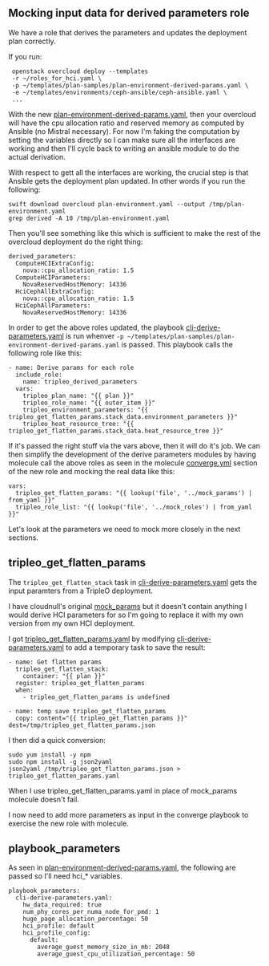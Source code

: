 ## Mocking input data for derived parameters role

We have a role that derives the parameters and updates the deployment
plan correctly. 

If you run:

```
 openstack overcloud deploy --templates 
 -r ~/roles_for_hci.yaml \
 -p ~/templates/plan-samples/plan-environment-derived-params.yaml \
 -e ~/templates/environments/ceph-ansible/ceph-ansible.yaml \
 ...
```

With the new [plan-environment-derived-params.yaml](https://review.opendev.org/#/c/714217/2/plan-samples/plan-environment-derived-params.yaml), 
then your overcloud will have the cpu allocation ratio and
reserved memory as computed by Ansible (no Mistral necessary).
For now I'm faking the computation by setting the variables 
directly so I can make sure all the interfaces are working
and then I'll cycle back to writing an ansible module to do
the actual derivation.

With respect to gett all the interfaces are working, the crucial step
is that Ansible gets the deployment plan updated. In other words if
you run the following:

```
swift download overcloud plan-environment.yaml --output /tmp/plan-environment.yaml
grep derived -A 10 /tmp/plan-environment.yaml
```

Then you'll see something like this which is sufficient to make the
rest of the overcloud deployment do the right thing:

```
derived_parameters:
  ComputeHCIExtraConfig:
    nova::cpu_allocation_ratio: 1.5
  ComputeHCIParameters:
    NovaReservedHostMemory: 14336
  HciCephAllExtraConfig:
    nova::cpu_allocation_ratio: 1.5
  HciCephAllParameters:
    NovaReservedHostMemory: 14336
```

In order to get the above roles updated, the playbook [cli-derive-parameters.yaml](https://review.opendev.org/#/c/719466/22/tripleo_ansible/playbooks/cli-derive-parameters.yaml@37)
is run whenver `-p ~/templates/plan-samples/plan-environment-derived-params.yaml`
is passed. This playbook calls the following role like this:

```
- name: Derive params for each role
  include_role:
    name: tripleo_derived_parameters
  vars:
    tripleo_plan_name: "{{ plan }}"
    tripleo_role_name: "{{ outer_item }}"
    tripleo_environment_parameters: "{{ tripleo_get_flatten_params.stack_data.environment_parameters }}"
    tripleo_heat_resource_tree: "{{ tripleo_get_flatten_params.stack_data.heat_resource_tree }}"
```

If it's passed the right stuff via the vars above, then it will do
it's job. We can then simplify the development of the derive parameters 
modules by having molecule call the above roles as seen in the
molecule [converge.yml](https://review.opendev.org/#/c/719466/22/tripleo_ansible/roles/tripleo_derived_parameters/molecule/default/converge.yml)
section of the new role and mocking the real data like this:

```
vars:
  tripleo_get_flatten_params: "{{ lookup('file', '../mock_params') | from_yaml }}"
  tripleo_role_list: "{{ lookup('file', '../mock_roles') | from_yaml }}"
```

Let's look at the parameters we need to mock more closely in the next
sections.

## tripleo_get_flatten_params

The `tripleo_get_flatten_stack` task in [cli-derive-parameters.yaml](https://review.opendev.org/#/c/719466/22/tripleo_ansible/playbooks/cli-derive-parameters.yaml@37)
gets the input paramters from a TripleO deployment.

I have cloudnull's original [mock_params](https://review.opendev.org/#/c/719466/22/tripleo_ansible/roles/tripleo_derived_parameters/molecule/mock_params)
but it doesn't contain anything I would derive HCI parameters for so
I'm  going to replace it with my own version from my own HCI deployment.

I got [tripleo_get_flatten_params.yaml](tripleo_get_flatten_params.yaml)
by modifying [cli-derive-parameters.yaml](https://review.opendev.org/#/c/719466/22/tripleo_ansible/playbooks/cli-derive-parameters.yaml@37)
to add a temporary task to save the result:

```
- name: Get flatten params
  tripleo_get_flatten_stack:
    container: "{{ plan }}"
  register: tripleo_get_flatten_params
  when:
    - tripleo_get_flatten_params is undefined

- name: temp save tripleo_get_flatten_params
  copy: content="{{ tripleo_get_flatten_params }}" dest=/tmp/tripleo_get_flatten_params.json
```
I then did a quick conversion:
```
sudo yum install -y npm
sudo npm install -g json2yaml
json2yaml /tmp/tripleo_get_flatten_params.json > tripleo_get_flatten_params.yaml
```
When I use tripleo_get_flatten_params.yaml in place of mock_params 
molecule doesn't fail.

I now need to add more parameters as input in the converge playbook to
exercise the new role with molecule.

## playbook_parameters

As seen in
[plan-environment-derived-params.yaml](https://review.opendev.org/#/c/714217/2/plan-samples/plan-environment-derived-params.yaml),
the following are passed so I'll need hci_* variables.

```
playbook_parameters:
  cli-derive-parameters.yaml:
    hw_data_required: true
    num_phy_cores_per_numa_node_for_pmd: 1
    huge_page_allocation_percentage: 50
    hci_profile: default
    hci_profile_config:
      default:
        average_guest_memory_size_in_mb: 2048
        average_guest_cpu_utilization_percentage: 50
```
